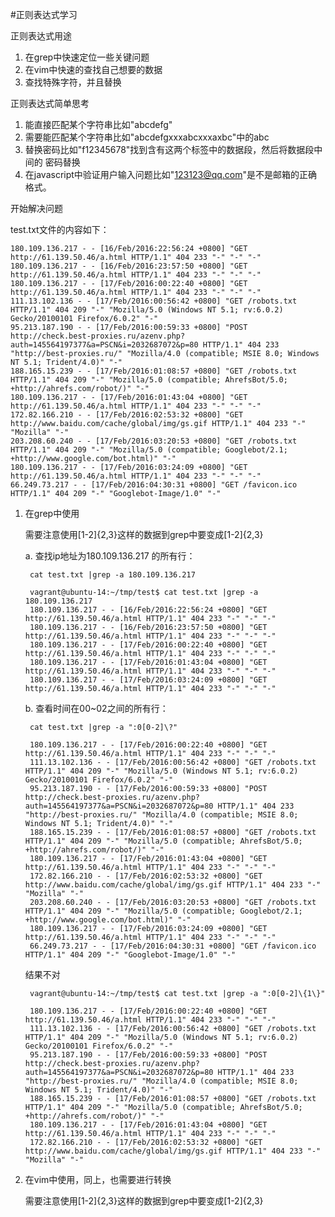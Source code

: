 #正则表达式学习

正则表达式用途

1. 在grep中快速定位一些关键问题
2. 在vim中快速的查找自己想要的数据
3. 查找特殊字符，并且替换

正则表达式简单思考
1. 能直接匹配某个字符串比如"abcdefg"
2. 需要能匹配某个字符串比如"abcdefgxxxabcxxxaxbc"中的abc
3. 替换密码比如"<password>f12345678</password>"找到含有这两个标签中的数据段，然后将数据段中间的
密码替换
4. 在javascript中验证用户输入问题比如"123123@qq.com"是不是邮箱的正确格式。

开始解决问题

test.txt文件的内容如下：
    
    180.109.136.217 - - [16/Feb/2016:22:56:24 +0800] "GET http://61.139.50.46/a.html HTTP/1.1" 404 233 "-" "-" "-"
    180.109.136.217 - - [16/Feb/2016:23:57:50 +0800] "GET http://61.139.50.46/a.html HTTP/1.1" 404 233 "-" "-" "-"
    180.109.136.217 - - [17/Feb/2016:00:22:40 +0800] "GET http://61.139.50.46/a.html HTTP/1.1" 404 233 "-" "-" "-"
    111.13.102.136 - - [17/Feb/2016:00:56:42 +0800] "GET /robots.txt HTTP/1.1" 404 209 "-" "Mozilla/5.0 (Windows NT 5.1; rv:6.0.2) Gecko/20100101 Firefox/6.0.2" "-"
    95.213.187.190 - - [17/Feb/2016:00:59:33 +0800] "POST http://check.best-proxies.ru/azenv.php?auth=145564197377&a=PSCN&i=2032687072&p=80 HTTP/1.1" 404 233 "http://best-proxies.ru/" "Mozilla/4.0 (compatible; MSIE 8.0; Windows NT 5.1; Trident/4.0)" "-"
    188.165.15.239 - - [17/Feb/2016:01:08:57 +0800] "GET /robots.txt HTTP/1.1" 404 209 "-" "Mozilla/5.0 (compatible; AhrefsBot/5.0; +http://ahrefs.com/robot/)" "-"
    180.109.136.217 - - [17/Feb/2016:01:43:04 +0800] "GET http://61.139.50.46/a.html HTTP/1.1" 404 233 "-" "-" "-"
    172.82.166.210 - - [17/Feb/2016:02:53:32 +0800] "GET http://www.baidu.com/cache/global/img/gs.gif HTTP/1.1" 404 233 "-" "Mozilla" "-"
    203.208.60.240 - - [17/Feb/2016:03:20:53 +0800] "GET /robots.txt HTTP/1.1" 404 209 "-" "Mozilla/5.0 (compatible; Googlebot/2.1; +http://www.google.com/bot.html)" "-"
    180.109.136.217 - - [17/Feb/2016:03:24:09 +0800] "GET http://61.139.50.46/a.html HTTP/1.1" 404 233 "-" "-" "-"
    66.249.73.217 - - [17/Feb/2016:04:30:31 +0800] "GET /favicon.ico HTTP/1.1" 404 209 "-" "Googlebot-Image/1.0" "-"

    

1. 在grep中使用
    
    需要注意使用[1-2]{2,3}这样的数据到grep中要变成[1-2]\{2,3\}
    
    a. 查找ip地址为180.109.136.217 的所有行：
    
        cat test.txt |grep -a 180.109.136.217
        
        vagrant@ubuntu-14:~/tmp/test$ cat test.txt |grep -a 180.109.136.217
        180.109.136.217 - - [16/Feb/2016:22:56:24 +0800] "GET http://61.139.50.46/a.html HTTP/1.1" 404 233 "-" "-" "-"
        180.109.136.217 - - [16/Feb/2016:23:57:50 +0800] "GET http://61.139.50.46/a.html HTTP/1.1" 404 233 "-" "-" "-"
        180.109.136.217 - - [17/Feb/2016:00:22:40 +0800] "GET http://61.139.50.46/a.html HTTP/1.1" 404 233 "-" "-" "-"
        180.109.136.217 - - [17/Feb/2016:01:43:04 +0800] "GET http://61.139.50.46/a.html HTTP/1.1" 404 233 "-" "-" "-"
        180.109.136.217 - - [17/Feb/2016:03:24:09 +0800] "GET http://61.139.50.46/a.html HTTP/1.1" 404 233 "-" "-" "-"

    b. 查看时间在00~02之间的所有行：
        
        cat test.txt |grep -a ":0[0-2]\?"
                
        180.109.136.217 - - [17/Feb/2016:00:22:40 +0800] "GET http://61.139.50.46/a.html HTTP/1.1" 404 233 "-" "-" "-"
        111.13.102.136 - - [17/Feb/2016:00:56:42 +0800] "GET /robots.txt HTTP/1.1" 404 209 "-" "Mozilla/5.0 (Windows NT 5.1; rv:6.0.2) Gecko/20100101 Firefox/6.0.2" "-"
        95.213.187.190 - - [17/Feb/2016:00:59:33 +0800] "POST http://check.best-proxies.ru/azenv.php?auth=145564197377&a=PSCN&i=2032687072&p=80 HTTP/1.1" 404 233 "http://best-proxies.ru/" "Mozilla/4.0 (compatible; MSIE 8.0; Windows NT 5.1; Trident/4.0)" "-"
        188.165.15.239 - - [17/Feb/2016:01:08:57 +0800] "GET /robots.txt HTTP/1.1" 404 209 "-" "Mozilla/5.0 (compatible; AhrefsBot/5.0; +http://ahrefs.com/robot/)" "-"
        180.109.136.217 - - [17/Feb/2016:01:43:04 +0800] "GET http://61.139.50.46/a.html HTTP/1.1" 404 233 "-" "-" "-"
        172.82.166.210 - - [17/Feb/2016:02:53:32 +0800] "GET http://www.baidu.com/cache/global/img/gs.gif HTTP/1.1" 404 233 "-" "Mozilla" "-"
        203.208.60.240 - - [17/Feb/2016:03:20:53 +0800] "GET /robots.txt HTTP/1.1" 404 209 "-" "Mozilla/5.0 (compatible; Googlebot/2.1; +http://www.google.com/bot.html)" "-"
        180.109.136.217 - - [17/Feb/2016:03:24:09 +0800] "GET http://61.139.50.46/a.html HTTP/1.1" 404 233 "-" "-" "-"
        66.249.73.217 - - [17/Feb/2016:04:30:31 +0800] "GET /favicon.ico HTTP/1.1" 404 209 "-" "Googlebot-Image/1.0" "-"
                
     结果不对
    
        vagrant@ubuntu-14:~/tmp/test$ cat test.txt |grep -a ":0[0-2]\{1\}"
        
        180.109.136.217 - - [17/Feb/2016:00:22:40 +0800] "GET http://61.139.50.46/a.html HTTP/1.1" 404 233 "-" "-" "-"
        111.13.102.136 - - [17/Feb/2016:00:56:42 +0800] "GET /robots.txt HTTP/1.1" 404 209 "-" "Mozilla/5.0 (Windows NT 5.1; rv:6.0.2) Gecko/20100101 Firefox/6.0.2" "-"
        95.213.187.190 - - [17/Feb/2016:00:59:33 +0800] "POST http://check.best-proxies.ru/azenv.php?auth=145564197377&a=PSCN&i=2032687072&p=80 HTTP/1.1" 404 233 "http://best-proxies.ru/" "Mozilla/4.0 (compatible; MSIE 8.0; Windows NT 5.1; Trident/4.0)" "-"
        188.165.15.239 - - [17/Feb/2016:01:08:57 +0800] "GET /robots.txt HTTP/1.1" 404 209 "-" "Mozilla/5.0 (compatible; AhrefsBot/5.0; +http://ahrefs.com/robot/)" "-"
        180.109.136.217 - - [17/Feb/2016:01:43:04 +0800] "GET http://61.139.50.46/a.html HTTP/1.1" 404 233 "-" "-" "-"
        172.82.166.210 - - [17/Feb/2016:02:53:32 +0800] "GET http://www.baidu.com/cache/global/img/gs.gif HTTP/1.1" 404 233 "-" "Mozilla" "-"           
        
2. 在vim中使用，同上，也需要进行转换
    
      需要注意使用[1-2]{2,3}这样的数据到grep中要变成[1-2]\{2,3\}